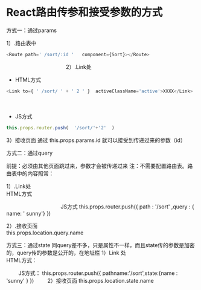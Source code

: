 # React路由传参和接受参数的方式
方式一：通过params

1）.路由表中
```js
<Route path=' /sort/:id '   component={Sort}></Route>
```
　　　　　　　　　　　
2）.Link处        
* HTML方式
```js
<Link to={ ' /sort/ ' + ' 2 ' }  activeClassName='active'>XXXX</Link>
```
　　　　　　　　　　　
* JS方式
```js
this.props.router.push(  '/sort/'+'2'  )
```

3）接收页面
 通过  this.props.params.id 就可以接受到传递过来的参数（id）
 
 方式二：通过query
 
 前提：必须由其他页面跳过来，参数才会被传递过来
 注：不需要配置路由表。路由表中的内容照常：<Route path='/sort' component={Sort}></Route>
 
 1）.Link处      
 HTML方式
<Link to={{ path : ' /sort ' , query : { name : 'sunny' }}}>
　　　　　　　　　　
 JS方式
this.props.router.push({ path : '/sort' ,query : { name: ' sunny'} })
 
 2）.接收页面     
this.props.location.query.name

方式三：通过state
  同query差不多，只是属性不一样，而且state传的参数是加密的，query传的参数是公开的，在地址栏
1）Link 处      
HTML方式：
<Link to={{ path : ' /sort ' , state : { name : 'sunny' }}}> 
                                　　
JS方式：
this.props.router.push({ pathname:'/sort',state:{name : 'sunny' } })
                              　　  
2）接收页面       
            this.props.location.state.name
 
 

